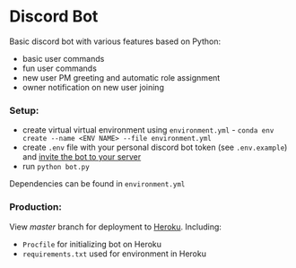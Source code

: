 # Discord Bot

Basic discord bot with various features based on Python:
- basic user commands
- fun user commands 
- new user PM greeting and automatic role assignment
- owner notification on new user joining

### Setup:
- create virtual virtual environment using `environment.yml` - `conda env create --name <ENV NAME> --file environment.yml`
- create `.env` file with your personal discord bot token (see `.env.example`) and [invite the bot to your server](https://discordpy.readthedocs.io/en/stable/discord.html)
- run `python bot.py`

Dependencies can be found in `environment.yml`

### Production:
View *master* branch for deployment to [Heroku](https://www.heroku.com). Including:
- `Procfile` for initializing bot on Heroku
- `requirements.txt` used for environment in Heroku